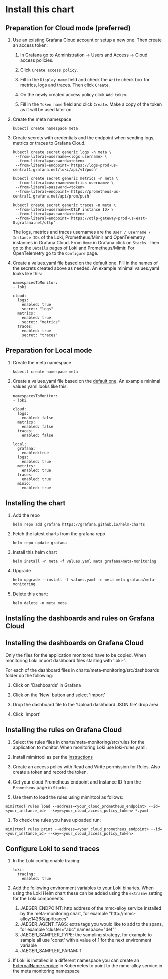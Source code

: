# Install this chart

## Preparation for Cloud mode (preferred)

1. Use an existing Grafana Cloud account or setup a new one. Then create an access token:

   1. In Grafana go to Administration -> Users and Access -> Cloud access policies.

   1. Click `Create access policy`.

   1. Fill in the `Display name` field and check the `Write` check box for metrics, logs and traces. Then click `Create`.

   1. On the newly created access policy click `Add token`.

   1. Fill in the `Token name` field and click `Create`. Make a copy of the token as it will be used later on.

1. Create the meta namespace

   ```
   kubectl create namespace meta
   ```

1. Create secrets with credentials and the endpoint when sending logs, metrics or traces to Grafana Cloud.

   ```
   kubectl create secret generic logs -n meta \
    --from-literal=username=<logs username> \
    --from-literal=password=<token>
    --from-literal=endpoint='https://logs-prod-us-central1.grafana.net/loki/api/v1/push'

   kubectl create secret generic metrics -n meta \
    --from-literal=username=<metrics username> \
    --from-literal=password=<token>
    --from-literal=endpoint='https://prometheus-us-central1.grafana.net/api/prom/push'

   kubectl create secret generic traces -n meta \
    --from-literal=username=<OTLP instance ID> \
    --from-literal=password=<token>
    --from-literal=endpoint='https://otlp-gateway-prod-us-east-0.grafana.net/otlp'
   ```

   The logs, metrics and traces usernames are the `User / Username / Instance IDs` of the Loki, Prometheus/Mimir and OpenTelemetry instances in Grafana Cloud. From `Home` in Grafana click on `Stacks`. Then go to the `Details` pages of Loki and Prometheus/Mimir. For OpenTelemetry go to the `Configure` page.

1. Create a values.yaml file based on the [default one](../charts/meta-monitoring/values.yaml). Fill in the names of the secrets created above as needed. An example minimal values.yaml looks like this:

   ```
   namespacesToMonitor:
   - loki

   cloud:
     logs:
       enabled: true
       secret: "logs"
     metrics:
       enabled: true
       secret: "metrics"
     traces:
       enabled: true
       secret: "traces"
   ```

## Preparation for Local mode

1. Create the meta namespace

   ```
   kubectl create namespace meta
   ```

1. Create a values.yaml file based on the [default one](../charts/meta-monitoring/values.yaml). An example minimal values.yaml looks like this:

   ```
   namespacesToMonitor:
   - loki

   cloud:
     logs:
       enabled: false
     metrics:
       enabled: false
     traces:
       enabled: false

   local:
     grafana:
       enabled:true
     logs:
       enabled: true
     metrics:
       enabled: true
     traces:
       enabled: true
     minio:
       enabled: true
   ```

## Installing the chart

1. Add the repo

   ```
   helm repo add grafana https://grafana.github.io/helm-charts
   ```

1. Fetch the latest charts from the grafana repo

   ```
   helm repo update grafana
   ```


1. Install this helm chart

   ```
   helm install -n meta -f values.yaml meta grafana/meta-monitoring
   ```

1. Upgrade

   ```
   helm upgrade --install -f values.yaml -n meta meta grafana/meta-monitoring
   ```

1. Delete this chart:

   ```
   helm delete -n meta meta
   ```

## Installing the dashboards and rules on Grafana Cloud

## Installing the dashboards on Grafana Cloud

Only the files for the application monitored have to be copied. When monitoring Loki import dashboard files starting with 'loki-'.

For each of the dashboard files in charts/meta-monitoring/src/dashboards folder do the following:

1. Click on 'Dashboards' in Grafana

1. Click on the 'New` button and select 'Import'

1. Drop the dashboard file to the 'Upload dashboard JSON file' drop area

1. Click 'Import'

## Installing the rules on Grafana Cloud

1. Select the rules files in charts/meta-monitoring/src/rules for the application to monitor. When monitoring Loki use loki-rules.yaml.

1. Install mimirtool as per the [instructions](https://grafana.com/docs/mimir/latest/manage/tools/mimirtool/)

1. Create an access policy with Read and Write permission for Rules. Also create a token and record the token.

1. Get your cloud Prometheus endpoint and Instance ID from the `Prometheus` page in `Stacks`.

1. Use them to load the rules using mimirtool as follows:

  ```
  mimirtool rules load --address=<your_cloud_prometheus_endpoint> --id=<your_instance_id> --key=<your_cloud_access_policy_token> *.yaml
  ```

1. To check the rules you have uploaded run:

  ```
  mimirtool rules print --address=<your_cloud_prometheus_endpoint> --id=<your_instance_id> --key=<your_cloud_access_policy_token>
  ```

## Configure Loki to send traces

1. In the Loki config enable tracing:

   ```
   loki:
     tracing:
       enabled: true
   ```

1. Add the following environment variables to your Loki binaries. When using the Loki Helm chart these can be added using the `extraEnv` setting for the Loki components.

   1. JAEGER_ENDPOINT: http address of the mmc-alloy service installed by the meta-monitoring chart, for example "http://mmc-alloy:14268/api/traces"
   1. JAEGER_AGENT_TAGS: extra tags you would like to add to the spans, for example  'cluster="abc",namespace="def"'
   1. JAEGER_SAMPLER_TYPE: the sampling strategy, for example to sample all use 'const' with a value of 1 for the next environment variable
   1. JAEGER_SAMPLER_PARAM: 1

1. If Loki is installed in a different namespace you can create an [ExternalName service](https://kubernetes.io/docs/concepts/services-networking/service/#externalname) in Kubernetes to point to the mmc-alloy service in the meta monitoring namespace
